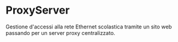 # ProxyServer
Gestione d'accessi alla rete Ethernet scolastica tramite un sito web passando per un server proxy centralizzato.
